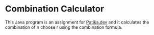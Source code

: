 # Combination Calculator 
This Java program is an assignment for [Patika.dev](https://patika.dev) and it calculates the combination of n choose r using the combination formula.
